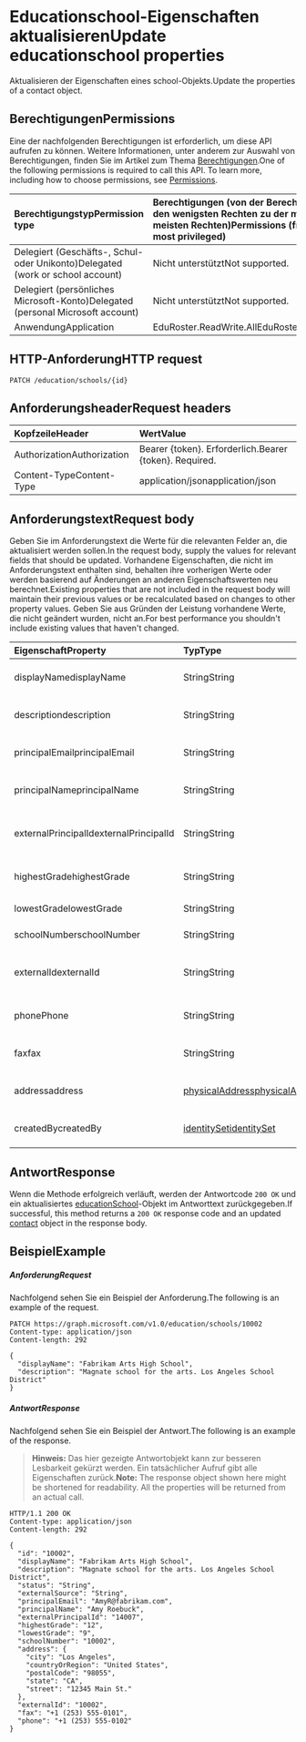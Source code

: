 # <a name="update-educationschool-properties"></a><span data-ttu-id="135bd-101">Educationschool-Eigenschaften aktualisieren</span><span class="sxs-lookup"><span data-stu-id="135bd-101">Update educationschool properties</span></span>

<span data-ttu-id="135bd-102">Aktualisieren der Eigenschaften eines school-Objekts.</span><span class="sxs-lookup"><span data-stu-id="135bd-102">Update the properties of a contact object.</span></span>

## <a name="permissions"></a><span data-ttu-id="135bd-103">Berechtigungen</span><span class="sxs-lookup"><span data-stu-id="135bd-103">Permissions</span></span>
<span data-ttu-id="135bd-p101">Eine der nachfolgenden Berechtigungen ist erforderlich, um diese API aufrufen zu können. Weitere Informationen, unter anderem zur Auswahl von Berechtigungen, finden Sie im Artikel zum Thema [Berechtigungen](../../../concepts/permissions_reference.md).</span><span class="sxs-lookup"><span data-stu-id="135bd-p101">One of the following permissions is required to call this API. To learn more, including how to choose permissions, see [Permissions](../../../concepts/permissions_reference.md).</span></span>

|<span data-ttu-id="135bd-106">Berechtigungstyp</span><span class="sxs-lookup"><span data-stu-id="135bd-106">Permission type</span></span>      | <span data-ttu-id="135bd-107">Berechtigungen (von der Berechtigung mit den wenigsten Rechten zu der mit den meisten Rechten)</span><span class="sxs-lookup"><span data-stu-id="135bd-107">Permissions (from least to most privileged)</span></span>              |
|:--------------------|:---------------------------------------------------------|
|<span data-ttu-id="135bd-108">Delegiert (Geschäfts-, Schul- oder Unikonto)</span><span class="sxs-lookup"><span data-stu-id="135bd-108">Delegated (work or school account)</span></span> |  <span data-ttu-id="135bd-109">Nicht unterstützt</span><span class="sxs-lookup"><span data-stu-id="135bd-109">Not supported.</span></span>  |
|<span data-ttu-id="135bd-110">Delegiert (persönliches Microsoft-Konto)</span><span class="sxs-lookup"><span data-stu-id="135bd-110">Delegated (personal Microsoft account)</span></span> |  <span data-ttu-id="135bd-111">Nicht unterstützt</span><span class="sxs-lookup"><span data-stu-id="135bd-111">Not supported.</span></span>  |
|<span data-ttu-id="135bd-112">Anwendung</span><span class="sxs-lookup"><span data-stu-id="135bd-112">Application</span></span> | <span data-ttu-id="135bd-113">EduRoster.ReadWrite.All</span><span class="sxs-lookup"><span data-stu-id="135bd-113">EduRoster.ReadWrite.All</span></span> |

## <a name="http-request"></a><span data-ttu-id="135bd-114">HTTP-Anforderung</span><span class="sxs-lookup"><span data-stu-id="135bd-114">HTTP request</span></span>
<!-- { "blockType": "ignored" } -->
```http
PATCH /education/schools/{id}
```
## <a name="request-headers"></a><span data-ttu-id="135bd-115">Anforderungsheader</span><span class="sxs-lookup"><span data-stu-id="135bd-115">Request headers</span></span>
| <span data-ttu-id="135bd-116">Kopfzeile</span><span class="sxs-lookup"><span data-stu-id="135bd-116">Header</span></span>       | <span data-ttu-id="135bd-117">Wert</span><span class="sxs-lookup"><span data-stu-id="135bd-117">Value</span></span> |
|:---------------|:--------|
| <span data-ttu-id="135bd-118">Authorization</span><span class="sxs-lookup"><span data-stu-id="135bd-118">Authorization</span></span>  | <span data-ttu-id="135bd-p102">Bearer {token}. Erforderlich.</span><span class="sxs-lookup"><span data-stu-id="135bd-p102">Bearer {token}. Required.</span></span>  |
| <span data-ttu-id="135bd-121">Content-Type</span><span class="sxs-lookup"><span data-stu-id="135bd-121">Content-Type</span></span>  | <span data-ttu-id="135bd-122">application/json</span><span class="sxs-lookup"><span data-stu-id="135bd-122">application/json</span></span>  |

## <a name="request-body"></a><span data-ttu-id="135bd-123">Anforderungstext</span><span class="sxs-lookup"><span data-stu-id="135bd-123">Request body</span></span>
<span data-ttu-id="135bd-124">Geben Sie im Anforderungstext die Werte für die relevanten Felder an, die aktualisiert werden sollen.</span><span class="sxs-lookup"><span data-stu-id="135bd-124">In the request body, supply the values for relevant fields that should be updated.</span></span> <span data-ttu-id="135bd-125">Vorhandene Eigenschaften, die nicht im Anforderungstext enthalten sind, behalten ihre vorherigen Werte oder werden basierend auf Änderungen an anderen Eigenschaftswerten neu berechnet.</span><span class="sxs-lookup"><span data-stu-id="135bd-125">Existing properties that are not included in the request body will maintain their previous values or be recalculated based on changes to other property values.</span></span> <span data-ttu-id="135bd-126">Geben Sie aus Gründen der Leistung vorhandene Werte, die nicht geändert wurden, nicht an.</span><span class="sxs-lookup"><span data-stu-id="135bd-126">For best performance you shouldn't include existing values that haven't changed.</span></span>

| <span data-ttu-id="135bd-127">Eigenschaft</span><span class="sxs-lookup"><span data-stu-id="135bd-127">Property</span></span>     | <span data-ttu-id="135bd-128">Typ</span><span class="sxs-lookup"><span data-stu-id="135bd-128">Type</span></span>   |<span data-ttu-id="135bd-129">Beschreibung</span><span class="sxs-lookup"><span data-stu-id="135bd-129">Description</span></span>|
|:---------------|:--------|:----------|
|<span data-ttu-id="135bd-130">displayName</span><span class="sxs-lookup"><span data-stu-id="135bd-130">displayName</span></span>| <span data-ttu-id="135bd-131">String</span><span class="sxs-lookup"><span data-stu-id="135bd-131">String</span></span>| <span data-ttu-id="135bd-132">Anzeigename der Schule</span><span class="sxs-lookup"><span data-stu-id="135bd-132">Display name of the template.</span></span>| 
|<span data-ttu-id="135bd-133">description</span><span class="sxs-lookup"><span data-stu-id="135bd-133">description</span></span>| <span data-ttu-id="135bd-134">String</span><span class="sxs-lookup"><span data-stu-id="135bd-134">String</span></span> | <span data-ttu-id="135bd-135">Beschreibung der Schule</span><span class="sxs-lookup"><span data-stu-id="135bd-135">Description of the template.</span></span>| 
|<span data-ttu-id="135bd-136">principalEmail</span><span class="sxs-lookup"><span data-stu-id="135bd-136">principalEmail</span></span>| <span data-ttu-id="135bd-137">String</span><span class="sxs-lookup"><span data-stu-id="135bd-137">String</span></span>| <span data-ttu-id="135bd-138">Die E-Mail-Adresse des Prinzipals</span><span class="sxs-lookup"><span data-stu-id="135bd-138">Email address of the principal</span></span>|
|<span data-ttu-id="135bd-139">principalName</span><span class="sxs-lookup"><span data-stu-id="135bd-139">principalName</span></span>| <span data-ttu-id="135bd-140">String</span><span class="sxs-lookup"><span data-stu-id="135bd-140">String</span></span> | <span data-ttu-id="135bd-141">Der Name des Prinzipals</span><span class="sxs-lookup"><span data-stu-id="135bd-141">Name of the principal</span></span>|
|<span data-ttu-id="135bd-142">externalPrincipalId</span><span class="sxs-lookup"><span data-stu-id="135bd-142">externalPrincipalId</span></span>| <span data-ttu-id="135bd-143">String</span><span class="sxs-lookup"><span data-stu-id="135bd-143">String</span></span> | <span data-ttu-id="135bd-144">Die ID des Prinzipals im Synchronisierungssystem</span><span class="sxs-lookup"><span data-stu-id="135bd-144">Id of principal in syncing system.</span></span> |
|<span data-ttu-id="135bd-145">highestGrade</span><span class="sxs-lookup"><span data-stu-id="135bd-145">highestGrade</span></span>|<span data-ttu-id="135bd-146">String</span><span class="sxs-lookup"><span data-stu-id="135bd-146">String</span></span>| <span data-ttu-id="135bd-147">Höchste unterrichtete Klasse</span><span class="sxs-lookup"><span data-stu-id="135bd-147">Highest grade taught.</span></span> |
|<span data-ttu-id="135bd-148">lowestGrade</span><span class="sxs-lookup"><span data-stu-id="135bd-148">lowestGrade</span></span>|<span data-ttu-id="135bd-149">String</span><span class="sxs-lookup"><span data-stu-id="135bd-149">String</span></span>| <span data-ttu-id="135bd-150">Niedrigste unterrichtete Klasse</span><span class="sxs-lookup"><span data-stu-id="135bd-150">Lowest grade taught.</span></span> |
|<span data-ttu-id="135bd-151">schoolNumber</span><span class="sxs-lookup"><span data-stu-id="135bd-151">schoolNumber</span></span>|<span data-ttu-id="135bd-152">String</span><span class="sxs-lookup"><span data-stu-id="135bd-152">String</span></span>| <span data-ttu-id="135bd-153">Schulnummer</span><span class="sxs-lookup"><span data-stu-id="135bd-153">School Number.</span></span>|
|<span data-ttu-id="135bd-154">externalId</span><span class="sxs-lookup"><span data-stu-id="135bd-154">externalId</span></span>|<span data-ttu-id="135bd-155">String</span><span class="sxs-lookup"><span data-stu-id="135bd-155">String</span></span>| <span data-ttu-id="135bd-156">Die ID der Schule im Synchronisierungssystem</span><span class="sxs-lookup"><span data-stu-id="135bd-156">Id of school in syncing system.</span></span> |
|<span data-ttu-id="135bd-157">phone</span><span class="sxs-lookup"><span data-stu-id="135bd-157">Phone</span></span>|<span data-ttu-id="135bd-158">String</span><span class="sxs-lookup"><span data-stu-id="135bd-158">String</span></span>| <span data-ttu-id="135bd-159">Die Telefonnummer der Schule</span><span class="sxs-lookup"><span data-stu-id="135bd-159">Phone number of school.</span></span> |
|<span data-ttu-id="135bd-160">fax</span><span class="sxs-lookup"><span data-stu-id="135bd-160">fax</span></span>|<span data-ttu-id="135bd-161">String</span><span class="sxs-lookup"><span data-stu-id="135bd-161">String</span></span>| <span data-ttu-id="135bd-162">Die Faxnummer der Schule</span><span class="sxs-lookup"><span data-stu-id="135bd-162">Fax number of school.</span></span> |
|<span data-ttu-id="135bd-163">address</span><span class="sxs-lookup"><span data-stu-id="135bd-163">address</span></span>|[<span data-ttu-id="135bd-164">physicalAddress</span><span class="sxs-lookup"><span data-stu-id="135bd-164">physicalAddress</span></span>](../resources/physicaladdress.md)| <span data-ttu-id="135bd-165">Die Adresse der Schule</span><span class="sxs-lookup"><span data-stu-id="135bd-165">Address of the School.</span></span>|
|<span data-ttu-id="135bd-166">createdBy</span><span class="sxs-lookup"><span data-stu-id="135bd-166">createdBy</span></span>|[<span data-ttu-id="135bd-167">identitySet</span><span class="sxs-lookup"><span data-stu-id="135bd-167">identitySet</span></span>](../resources/identityset.md)|<span data-ttu-id="135bd-168">Entität, die Schule erstellt hat.</span><span class="sxs-lookup"><span data-stu-id="135bd-168">Entity who created the school.</span></span>|

## <a name="response"></a><span data-ttu-id="135bd-169">Antwort</span><span class="sxs-lookup"><span data-stu-id="135bd-169">Response</span></span>
<span data-ttu-id="135bd-170">Wenn die Methode erfolgreich verläuft, werden der Antwortcode `200 OK` und ein aktualisiertes [educationSchool](../resources/educationschool.md)-Objekt im Antworttext zurückgegeben.</span><span class="sxs-lookup"><span data-stu-id="135bd-170">If successful, this method returns a `200 OK` response code and an updated [contact](../resources/educationschool.md) object in the response body.</span></span>
## <a name="example"></a><span data-ttu-id="135bd-171">Beispiel</span><span class="sxs-lookup"><span data-stu-id="135bd-171">Example</span></span>
##### <a name="request"></a><span data-ttu-id="135bd-172">Anforderung</span><span class="sxs-lookup"><span data-stu-id="135bd-172">Request</span></span>
<span data-ttu-id="135bd-173">Nachfolgend sehen Sie ein Beispiel der Anforderung.</span><span class="sxs-lookup"><span data-stu-id="135bd-173">The following is an example of the request.</span></span>
<!-- {
  "blockType": "request",
  "name": "update_educationschool"
}-->
```http
PATCH https://graph.microsoft.com/v1.0/education/schools/10002
Content-type: application/json
Content-length: 292

{
  "displayName": "Fabrikam Arts High School",
  "description": "Magnate school for the arts. Los Angeles School District"
}
```
##### <a name="response"></a><span data-ttu-id="135bd-174">Antwort</span><span class="sxs-lookup"><span data-stu-id="135bd-174">Response</span></span>
<span data-ttu-id="135bd-175">Nachfolgend sehen Sie ein Beispiel der Antwort.</span><span class="sxs-lookup"><span data-stu-id="135bd-175">The following is an example of the response.</span></span> 

><span data-ttu-id="135bd-p104">**Hinweis:** Das hier gezeigte Antwortobjekt kann zur besseren Lesbarkeit gekürzt werden. Ein tatsächlicher Aufruf gibt alle Eigenschaften zurück.</span><span class="sxs-lookup"><span data-stu-id="135bd-p104">**Note:** The response object shown here might be shortened for readability. All the properties will be returned from an actual call.</span></span>

<!-- {
  "blockType": "response",
  "truncated": true,
  "@odata.type": "microsoft.graph.educationSchool"
} -->
```http
HTTP/1.1 200 OK
Content-type: application/json
Content-length: 292

{
  "id": "10002",
  "displayName": "Fabrikam Arts High School",
  "description": "Magnate school for the arts. Los Angeles School District",
  "status": "String",
  "externalSource": "String",
  "principalEmail": "AmyR@fabrikam.com",
  "principalName": "Amy Roebuck",
  "externalPrincipalId": "14007",
  "highestGrade": "12",
  "lowestGrade": "9",
  "schoolNumber": "10002",
  "address": {
    "city": "Los Angeles",
    "countryOrRegion": "United States",
    "postalCode": "98055",
    "state": "CA",
    "street": "12345 Main St."
  },
  "externalId": "10002",
  "fax": "+1 (253) 555-0101",
  "phone": "+1 (253) 555-0102"
}
```

<!-- uuid: 8fcb5dbc-d5aa-4681-8e31-b001d5168d79
2015-10-25 14:57:30 UTC -->
<!-- {
  "type": "#page.annotation",
  "description": "Update educationschool",
  "keywords": "",
  "section": "documentation",
  "tocPath": ""
}-->

